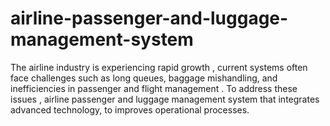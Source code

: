 # airline-passenger-and-luggage-management-system
The airline industry is experiencing rapid growth , current systems often face challenges such as long queues, baggage mishandling, and inefficiencies in passenger and flight management . To address these issues , airline passenger and luggage management system that integrates advanced technology, to improves operational processes.
